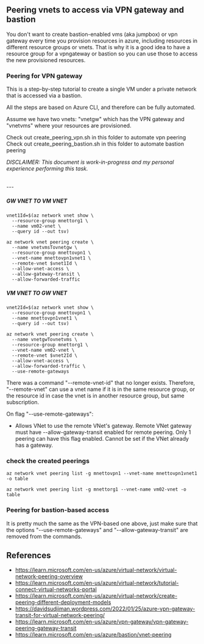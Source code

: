## Peering vnets to access via VPN gateway and bastion

You don't want to create bastion-enabled vms (aka jumpbox) or vpn gateway
every time you provision resources in azure, including resources in different
resource groups or vnets. That is why it is a good idea to have a resource group
for a vpngateway or bastion so you can use those to access the new provisioned
resources.


### Peering for VPN gateway
This is a step-by-step tutorial to create a single VM under a private network that
is accessed via a bastion.


All the steps are based on Azure CLI, and therefore can be fully automated.


Assume we have two vnets: "vnetgw" which has the VPN gateway and "vnetvms" where
your resources are provisioned.


Check out create_peering_vpn.sh in this folder to automate vpn peering
Check out create_peering_bastion.sh in this folder to automate bastion peering


*DISCLAIMER: This document is work-in-progress and my personal experience
performing this task.*

</br>
---

##### GW VNET TO VM VNET
```
vnet1Id=$(az network vnet show \
  --resource-group mnettorg1 \
  --name vm02-vnet \
  --query id --out tsv)
```

```
az network vnet peering create \
  --name vnetvmsTovnetgw \
  --resource-group mnettovpn1 \
  --vnet-name mnettovpn1vnet1 \
  --remote-vnet $vnet1Id \
  --allow-vnet-access \
  --allow-gateway-transit \
  --allow-forwarded-traffic
```

##### VM VNET TO GW VNET
```
vnet2Id=$(az network vnet show \
  --resource-group mnettovpn1 \
  --name mnettovpn1vnet1 \
  --query id --out tsv)
```

```
az network vnet peering create \
  --name vnetgwTovnetvms \
  --resource-group mnettorg1 \
  --vnet-name vm02-vnet \
  --remote-vnet $vnet2Id \
  --allow-vnet-access \
  --allow-forwarded-traffic \
  --use-remote-gateways
```



There was a command "--remote-vnet-id" that no longer exists. Therefore,
"--remote-vnet" can use a vnet name if it is in the same resource group, or the
resource id in case the vnet is in another resource group, but same
subscription.

On flag "--use-remote-gateways":
- Allows VNet to use the remote VNet's gateway. Remote VNet gateway must have --allow-gateway-transit enabled for remote peering. Only 1 peering can have this flag enabled. Cannot be set if the VNet already has a gateway.


### check the created peerings

```
az network vnet peering list -g mnettovpn1 --vnet-name mnettovpn1vnet1 -o table
```


```
az network vnet peering list -g mnettorg1 --vnet-name vm02-vnet -o table
```

### Peering for bastion-based access


It is pretty much the same as the VPN-based one above, just make sure that the
options "--use-remote-gateways" and "--allow-gateway-transit" are removed from
the commands.


## References

- https://learn.microsoft.com/en-us/azure/virtual-network/virtual-network-peering-overview
- https://learn.microsoft.com/en-us/azure/virtual-network/tutorial-connect-virtual-networks-portal
- https://learn.microsoft.com/en-us/azure/virtual-network/create-peering-different-deployment-models
- https://davidsudjiman.wordpress.com/2022/01/25/azure-vpn-gateway-transit-for-virtual-network-peering/
- https://learn.microsoft.com/en-us/azure/vpn-gateway/vpn-gateway-peering-gateway-transit
- https://learn.microsoft.com/en-us/azure/bastion/vnet-peering
